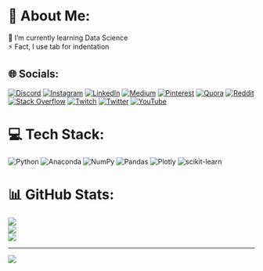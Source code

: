 # 💫 About Me:
🌱 I’m currently learning Data Science<br>⚡ Fact, I use tab for indentation


## 🌐 Socials:
[![Discord](https://img.shields.io/badge/Discord-%237289DA.svg?logo=discord&logoColor=white)](htttps://discord.gg/https://discord.gg/3bpkntpve2) [![Instagram](https://img.shields.io/badge/Instagram-%23E4405F.svg?logo=Instagram&logoColor=white)](https://instagram.com/by.sedd) [![LinkedIn](https://img.shields.io/badge/LinkedIn-%230077B5.svg?logo=linkedin&logoColor=white)](https://linkedin.com/in/felippe-menezes-615436237) [![Medium](https://img.shields.io/badge/Medium-12100E?logo=medium&logoColor=white)](https://medium.com/@@4drade) [![Pinterest](https://img.shields.io/badge/Pinterest-%23E60023.svg?logo=Pinterest&logoColor=white)](https://pinterest.com/4drade) [![Quora](https://img.shields.io/badge/Quora-%23B92B27.svg?logo=Quora&logoColor=white)](https://quora.com/profile/Felippe-Menezes-2) [![Reddit](https://img.shields.io/badge/Reddit-%23FF4500.svg?logo=Reddit&logoColor=white)](https://reddit.com/user/NumpyFliss) [![Stack Overflow](https://img.shields.io/badge/-Stackoverflow-FE7A16?logo=stack-overflow&logoColor=white)](https://stackoverflow.com/users/16122096) [![Twitch](https://img.shields.io/badge/Twitch-%239146FF.svg?logo=Twitch&logoColor=white)](https://twitch.tv/numpyfliss) [![Twitter](https://img.shields.io/badge/Twitter-%231DA1F2.svg?logo=Twitter&logoColor=white)](https://twitter.com/Felippe22770579) [![YouTube](https://img.shields.io/badge/YouTube-%23FF0000.svg?logo=YouTube&logoColor=white)](https://youtube.com/c/@felippemenezes6490) 

# 💻 Tech Stack:
![Python](https://img.shields.io/badge/python-3670A0?style=flat&logo=python&logoColor=ffdd54) ![Anaconda](https://img.shields.io/badge/Anaconda-%2344A833.svg?style=flat&logo=anaconda&logoColor=white) ![NumPy](https://img.shields.io/badge/numpy-%23013243.svg?style=flat&logo=numpy&logoColor=white) ![Pandas](https://img.shields.io/badge/pandas-%23150458.svg?style=flat&logo=pandas&logoColor=white) ![Plotly](https://img.shields.io/badge/Plotly-%233F4F75.svg?style=flat&logo=plotly&logoColor=white) ![scikit-learn](https://img.shields.io/badge/scikit--learn-%23F7931E.svg?style=flat&logo=scikit-learn&logoColor=white)
# 📊 GitHub Stats:
![](https://github-readme-stats.vercel.app/api?username=l0p0v&theme=dark&hide_border=false&include_all_commits=true&count_private=true)<br/>
![](https://github-readme-streak-stats.herokuapp.com/?user=l0p0v&theme=dark&hide_border=false)<br/>
![](https://github-readme-stats.vercel.app/api/top-langs/?username=l0p0v&theme=dark&hide_border=false&include_all_commits=true&count_private=true&layout=compact)

---
[![](https://visitcount.itsvg.in/api?id=l0p0v&icon=0&color=12)](https://visitcount.itsvg.in)

<!-- Proudly created with GPRM ( https://gprm.itsvg.in ) -->
